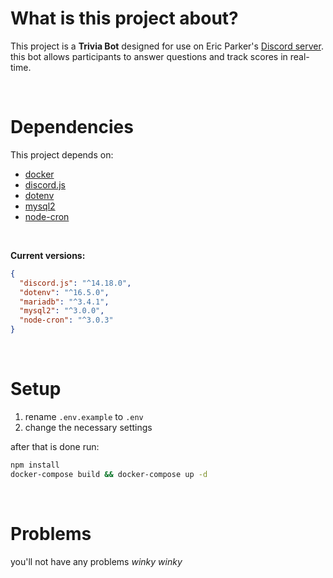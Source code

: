 # What is this project about?
This project is a **Trivia Bot** designed for use on Eric Parker's [Discord server](https://discord.gg/ericparker). this bot allows participants to answer questions and track scores in real-time.

<br>

# Dependencies
This project depends on:
* [docker](https://www.docker.com/)
* [discord.js](https://discord.js.org/)
* [dotenv](https://github.com/motdotla/dotenv)
* [mysql2](https://github.com/sidorares/node-mysql2)
* [node-cron](https://github.com/node-cron/node-cron)

<br>

**Current versions:**
```json
{
  "discord.js": "^14.18.0",
  "dotenv": "^16.5.0",
  "mariadb": "^3.4.1",
  "mysql2": "^3.0.0",
  "node-cron": "^3.0.3"
}
```

<br>

# Setup
1. rename `.env.example` to `.env`
2. change the necessary settings

after that is done run:

```bash
npm install
docker-compose build && docker-compose up -d
```

<br>

# Problems
you'll not have any problems _winky winky_
